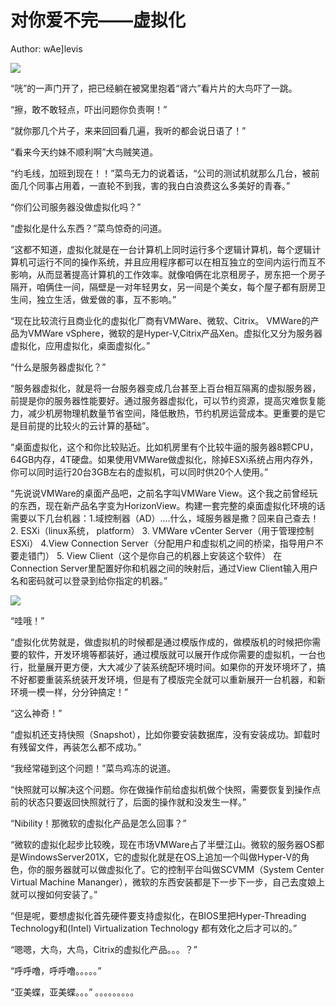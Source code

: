 # 对你爱不完——虚拟化

Author: wAe]levis

![](http://7u2lyz.com1.z0.glb.clouddn.com/715FDC2A6E376930F1509133D7B0C747.jpg)

“咣”的一声门开了，把已经躺在被窝里抱着“肾六”看片片的大鸟吓了一跳。

“擦，敢不敢轻点，吓出问题你负责啊！”

“就你那几个片子，来来回回看几遍，我听的都会说日语了！”

“看来今天约妹不顺利啊”大鸟贼笑道。

“约毛线，加班到现在！！”菜鸟无力的说着话，“公司的测试机就那么几台，被前面几个同事占用着，一直轮不到我，害的我白白浪费这么多美好的青春。”

“你们公司服务器没做虚拟化吗？”

“虚拟化是什么东西？”菜鸟惊奇的问道。

“这都不知道，虚拟化就是在一台计算机上同时运行多个逻辑计算机，每个逻辑计算机可运行不同的操作系统，并且应用程序都可以在相互独立的空间内运行而互不影响，从而显著提高计算机的工作效率。就像咱俩在北京租房子，房东把一个房子隔开，咱俩住一间，隔壁是一对年轻男女，另一间是个美女，每个屋子都有厨房卫生间，独立生活，做爱做的事，互不影响。”

“现在比较流行且商业化的虚拟化厂商有VMWare、微软、Citrix。 VMWare的产品为VMWare vSphere，微软的是Hyper-V,Citrix产品Xen。虚拟化又分为服务器虚拟化，应用虚拟化，桌面虚拟化。”

“什么是服务器虚拟化？”

“服务器虚拟化，就是将一台服务器变成几台甚至上百台相互隔离的虚拟服务器，前提是你的服务器性能要好。通过服务器虚拟化，可以节约资源，提高灾难恢复能力，减少机房物理机数量节省空间，降低散热，节约机房运营成本。更重要的是它是目前提的比较火的云计算的基础”。

“桌面虚拟化，这个和你比较贴近。比如机房里有个比较牛逼的服务器8颗CPU，64GB内存，4T硬盘。如果使用VMWare做虚拟化，除掉ESXi系统占用内存外，你可以同时运行20台3GB左右的虚拟机，可以同时供20个人使用。”

“先说说VMWare的桌面产品吧，之前名字叫VMWare View。这个我之前曾经玩的东西，现在新产品名字变为HorizonView。构建一套完整的桌面虚拟化环境的话需要以下几台机器：1.域控制器（AD）....什么，域服务器是撒？回来自己查去！  2. ESXi（linux系统， platform） 3. VMWare vCenter Server（用于管理控制ESXi） 4.View Connection Server（分配用户和虚拟机之间的桥梁，指导用户不要走错门） 5. View Client（这个是你自己的机器上安装这个软件） 在Connection Server里配置好你和机器之间的映射后，通过View Client输入用户名和密码就可以登录到给你指定的机器。”

![](http://7u2lyz.com1.z0.glb.clouddn.com/69513A3F-64E5-4EAF-8928-F3F7463E719A.png)

“哇哦！”

“虚拟化优势就是，做虚拟机的时候都是通过模版作成的，做模版机的时候把你需要的软件，开发环境等都装好，通过模版就可以展开作成你需要的虚拟机，一台也行，批量展开更方便，大大减少了装系统配环境时间。如果你的开发环境坏了，搞不好都要重装系统装开发环境，但是有了模版完全就可以重新展开一台机器，和新环境一模一样，分分钟搞定！”

“这么神奇！”

“虚拟机还支持快照（Snapshot），比如你要安装数据库，没有安装成功。卸载时有残留文件，再装怎么都不成功。”

“我经常碰到这个问题！”菜鸟鸡冻的说道。

“快照就可以解决这个问题。你在做操作前给虚拟机做个快照，需要恢复到操作点前的状态只要返回快照就行了，后面的操作就和没发生一样。”

“Nibility！那微软的虚拟化产品是怎么回事？”

“微软的虚拟化起步比较晚，现在市场VMWare占了半壁江山。微软的服务器OS都是WindowsServer201X，它的虚拟化就是在OS上追加一个叫做Hyper-V的角色，你的服务器就可以做虚拟化了。它的控制平台叫做SCVMM（System Center Virtual Machine Mananger），微软的东西安装都是下一步下一步，自己去度娘上就可以搜如何安装了。”

 “但是呢，要想虚拟化首先硬件要支持虚拟化，在BIOS里把Hyper-Threading Technology和(Intel) Virtualization Technology 都有效化之后才可以的。”

“嗯嗯，大鸟，大鸟，Citrix的虚拟化产品。。。？”

“呼呼噜，呼呼噜。。。。。”

“亚美蝶，亚美蝶。。。”
。。。。。。。。。
